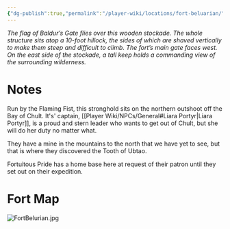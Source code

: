 ```yaml
---
{"dg-publish":true,"permalink":"/player-wiki/locations/fort-beluarian/"}
---
```


_The flag of Baldur’s Gate flies over this wooden stockade. The whole structure sits atop a 10-foot hillock, the sides of which are shaved vertically to make them steep and difficult to climb. The fort’s main gate faces west. On the east side of the stockade, a tall keep holds a commanding view of the surrounding wilderness._

# Notes
Run by the Flaming Fist, this stronghold sits on the northern outshoot off the Bay of Chult. It's' captain, [[Player Wiki/NPCs/General#Liara Portyr\|Liara Portyr]], is a proud and stern leader who wants to get out of Chult, but she will do her duty no matter what. 

They have a mine in the mountains to the north that we have yet to see, but that is where they discovered the Tooth of Ubtao.

Fortuitous Pride has a home base here at request of their patron until they set out on their expedition.

# Fort Map

![FortBelurian.jpg](/img/user/Maps/FortBelurian.jpg)